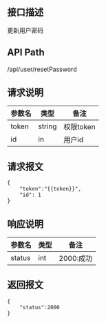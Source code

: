 ## 接口描述
更新用户密码
## API Path
/api/user/resetPassword
## 请求说明
|参数名   |类型    |备注             |
|---------|--------|-----------------|
|token     |string  |权限token        |
|id |in  |用户id           |
## 请求报文
    {
        "token":"{{token}}",
        "id": 1
    }
## 响应说明
|参数名   |类型    |备注             |
|---------|--------|-----------------|
|status   |int     |2000:成功        |
## 返回报文
	{
		"status":2000	
	}
